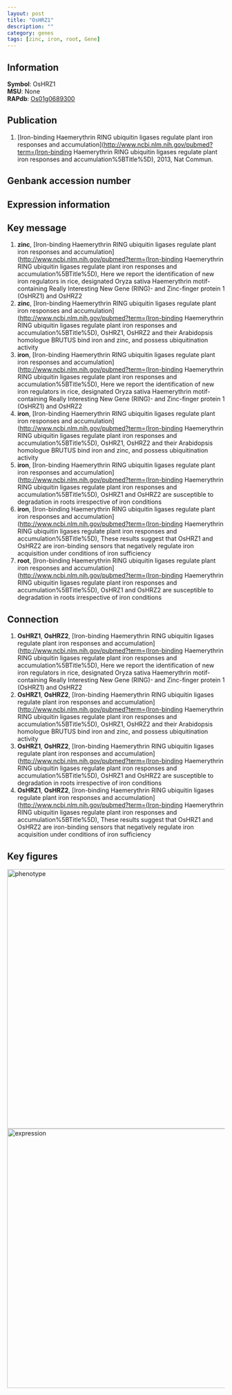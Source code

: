 ```yaml
---
layout: post
title: "OsHRZ1"
description: ""
category: genes
tags: [zinc, iron, root, Gene]
---
```


## Information
__Symbol__: OsHRZ1  
__MSU__: None  
__RAPdb__: [Os01g0689300](http://rapdb.dna.affrc.go.jp/viewer/gbrowse_details/irgsp1?name=Os01g0689300)  

## Publication
1. [Iron-binding Haemerythrin RING ubiquitin ligases regulate plant iron responses and accumulation](http://www.ncbi.nlm.nih.gov/pubmed?term=(Iron-binding Haemerythrin RING ubiquitin ligases regulate plant iron responses and accumulation%5BTitle%5D), 2013, Nat Commun.

## Genbank accession number

## Expression information

## Key message
1. __zinc__, [Iron-binding Haemerythrin RING ubiquitin ligases regulate plant iron responses and accumulation](http://www.ncbi.nlm.nih.gov/pubmed?term=(Iron-binding Haemerythrin RING ubiquitin ligases regulate plant iron responses and accumulation%5BTitle%5D),  Here we report the identification of new iron regulators in rice, designated Oryza sativa Haemerythrin motif-containing Really Interesting New Gene (RING)- and Zinc-finger protein 1 (OsHRZ1) and OsHRZ2
2. __zinc__, [Iron-binding Haemerythrin RING ubiquitin ligases regulate plant iron responses and accumulation](http://www.ncbi.nlm.nih.gov/pubmed?term=(Iron-binding Haemerythrin RING ubiquitin ligases regulate plant iron responses and accumulation%5BTitle%5D),  OsHRZ1, OsHRZ2 and their Arabidopsis homologue BRUTUS bind iron and zinc, and possess ubiquitination activity
3. __iron__, [Iron-binding Haemerythrin RING ubiquitin ligases regulate plant iron responses and accumulation](http://www.ncbi.nlm.nih.gov/pubmed?term=(Iron-binding Haemerythrin RING ubiquitin ligases regulate plant iron responses and accumulation%5BTitle%5D),  Here we report the identification of new iron regulators in rice, designated Oryza sativa Haemerythrin motif-containing Really Interesting New Gene (RING)- and Zinc-finger protein 1 (OsHRZ1) and OsHRZ2
4. __iron__, [Iron-binding Haemerythrin RING ubiquitin ligases regulate plant iron responses and accumulation](http://www.ncbi.nlm.nih.gov/pubmed?term=(Iron-binding Haemerythrin RING ubiquitin ligases regulate plant iron responses and accumulation%5BTitle%5D),  OsHRZ1, OsHRZ2 and their Arabidopsis homologue BRUTUS bind iron and zinc, and possess ubiquitination activity
5. __iron__, [Iron-binding Haemerythrin RING ubiquitin ligases regulate plant iron responses and accumulation](http://www.ncbi.nlm.nih.gov/pubmed?term=(Iron-binding Haemerythrin RING ubiquitin ligases regulate plant iron responses and accumulation%5BTitle%5D),  OsHRZ1 and OsHRZ2 are susceptible to degradation in roots irrespective of iron conditions
6. __iron__, [Iron-binding Haemerythrin RING ubiquitin ligases regulate plant iron responses and accumulation](http://www.ncbi.nlm.nih.gov/pubmed?term=(Iron-binding Haemerythrin RING ubiquitin ligases regulate plant iron responses and accumulation%5BTitle%5D),  These results suggest that OsHRZ1 and OsHRZ2 are iron-binding sensors that negatively regulate iron acquisition under conditions of iron sufficiency
7. __root__, [Iron-binding Haemerythrin RING ubiquitin ligases regulate plant iron responses and accumulation](http://www.ncbi.nlm.nih.gov/pubmed?term=(Iron-binding Haemerythrin RING ubiquitin ligases regulate plant iron responses and accumulation%5BTitle%5D),  OsHRZ1 and OsHRZ2 are susceptible to degradation in roots irrespective of iron conditions

## Connection
1. __OsHRZ1__, __OsHRZ2__, [Iron-binding Haemerythrin RING ubiquitin ligases regulate plant iron responses and accumulation](http://www.ncbi.nlm.nih.gov/pubmed?term=(Iron-binding Haemerythrin RING ubiquitin ligases regulate plant iron responses and accumulation%5BTitle%5D),  Here we report the identification of new iron regulators in rice, designated Oryza sativa Haemerythrin motif-containing Really Interesting New Gene (RING)- and Zinc-finger protein 1 (OsHRZ1) and OsHRZ2
2. __OsHRZ1__, __OsHRZ2__, [Iron-binding Haemerythrin RING ubiquitin ligases regulate plant iron responses and accumulation](http://www.ncbi.nlm.nih.gov/pubmed?term=(Iron-binding Haemerythrin RING ubiquitin ligases regulate plant iron responses and accumulation%5BTitle%5D),  OsHRZ1, OsHRZ2 and their Arabidopsis homologue BRUTUS bind iron and zinc, and possess ubiquitination activity
3. __OsHRZ1__, __OsHRZ2__, [Iron-binding Haemerythrin RING ubiquitin ligases regulate plant iron responses and accumulation](http://www.ncbi.nlm.nih.gov/pubmed?term=(Iron-binding Haemerythrin RING ubiquitin ligases regulate plant iron responses and accumulation%5BTitle%5D),  OsHRZ1 and OsHRZ2 are susceptible to degradation in roots irrespective of iron conditions
4. __OsHRZ1__, __OsHRZ2__, [Iron-binding Haemerythrin RING ubiquitin ligases regulate plant iron responses and accumulation](http://www.ncbi.nlm.nih.gov/pubmed?term=(Iron-binding Haemerythrin RING ubiquitin ligases regulate plant iron responses and accumulation%5BTitle%5D),  These results suggest that OsHRZ1 and OsHRZ2 are iron-binding sensors that negatively regulate iron acquisition under conditions of iron sufficiency

## Key figures
<img src="http://ricencode.github.io/images/OsHRZ1.pheno.png" alt="phenotype"  style="width: 600px;"/>

<img src="http://ricencode.github.io/images/OsHRZ1.exp.png" alt="expression"  style="width: 600px;"/>


